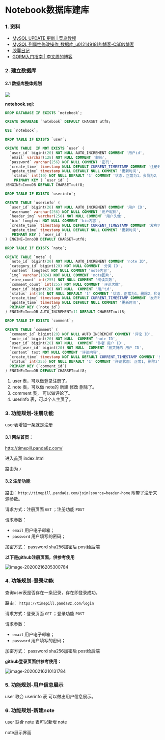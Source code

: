 
# Notebook数据库建库

### 1. 资料

* [MySQL UPDATE 更新 | 菜鸟教程](https://www.runoob.com/mysql/mysql-update-query.html)
* [MySQL 列属性修改操作_数据库_u012149181的博客-CSDN博客](https://blog.csdn.net/u012149181/article/details/80336793)
* [胶囊日记](http://timepill.net/)
* [GORM入门指南 | 李文周的博客](https://www.liwenzhou.com/posts/Go/gorm/)

### 2. 建立数据库

#### 2.1 数据库整体规划

![](https://tva1.sinaimg.cn/large/0082zybpgy1gbydkwmd72j31l40k4tb4.jpg)

**notebook.sql:**


```sql
DROP DATABASE IF EXISTS `notebook`;

CREATE DATABASE `notebook` DEFAULT CHARSET utf8;

USE `notebook`;

DROP TABLE IF EXISTS `user`;

CREATE TABLE  IF NOT EXISTS `user` (
  `user_id` bigint(20) NOT NULL AUTO_INCREMENT COMMENT '用户id',
  `email` varchar(128) NOT NULL COMMENT '邮箱',
  `password` varchar(256) NOT NULL COMMENT '密码',
  `create_time` timestamp NULL DEFAULT CURRENT_TIMESTAMP COMMENT '注册时间',
  `update_time` timestamp NULL DEFAULT NULL COMMENT '更新时间',
   `status` int(10) NOT NULL DEFAULT '1' COMMENT '状态，正常为1，会员为2，试用3，过期4',
    PRIMARY KEY ( `user_id` )
)ENGINE=InnoDB DEFAULT CHARSET=utf8;

DROP TABLE IF EXISTS `userinfo`;

CREATE TABLE `userinfo` (
  `user_id` bigint(20) NOT NULL AUTO_INCREMENT COMMENT '用户 ID',
  `username` varchar(256) NOT NULL COMMENT '用户昵称',
  `header_img` varchar(256) NOT NULL COMMENT '用户头像',
  `bio` longtext NOT NULL COMMENT 'bio内容',
  `create_time` timestamp NULL DEFAULT CURRENT_TIMESTAMP COMMENT '发布时间',
  `update_time` timestamp NULL DEFAULT NULL COMMENT '更新时间',
   PRIMARY KEY ( `user_id` )
) ENGINE=InnoDB DEFAULT CHARSET=utf8;

DROP TABLE IF EXISTS `note`;

CREATE TABLE `note` (
  `note_id` bigint(20) NOT NULL AUTO_INCREMENT COMMENT 'note ID',
  `category_id` bigint(20) NOT NULL COMMENT '分类 ID',
  `content` longtext NOT NULL COMMENT 'note内容',
  `img` varchar(1024) NOT NULL COMMENT 'note图片',
  `view_count` int(255) NOT NULL COMMENT '阅读次数',
  `comment_count` int(255) NOT NULL COMMENT '评论次数',
  `user_id` bigint(20) NOT NULL  COMMENT '用户id',
  `status` int(10) NOT NULL DEFAULT '1' COMMENT '状态，正常为1，删除2，和谐3',
  `create_time` timestamp NULL DEFAULT CURRENT_TIMESTAMP COMMENT '发布时间',
  `update_time` timestamp NULL DEFAULT NULL COMMENT '更新时间',
  PRIMARY KEY (`note_id`)
) ENGINE=InnoDB AUTO_INCREMENT=11 DEFAULT CHARSET=utf8;

DROP TABLE IF EXISTS `comment`;

CREATE TABLE `comment` (
  `comment_id` bigint(20) NOT NULL AUTO_INCREMENT COMMENT '评论 ID',
  `note_id` bigint(20) NOT NULL  COMMENT 'note ID',
  `user_id` bigint(20) NOT NULL  COMMENT '作者 用户 ID',
  `feed_user_id` bigint(20) NOT NULL  COMMENT '被艾特的 用户 ID',
  `content` text NOT NULL COMMENT '评论内容',
  `create_time` timestamp NOT NULL DEFAULT CURRENT_TIMESTAMP COMMENT '评论发布时间',
  `status` int(255) NOT NULL DEFAULT '1' COMMENT '评论状态: 正常1, 删除2',
  PRIMARY KEY (`comment_id`)
) ENGINE=InnoDB DEFAULT CHARSET=utf8;
```

1. user 表，可以做登录注册了。
2. note 表，可以做 note的 新建 修改 删除了。
3. comment 表， 可以做评论了。
4. userinfo 表，可以个人主页了。

### 3. 功能规划-注册功能

user表增加一条就是注册



#### 3.1 网站首页：

http://timepill.panda8z.com/

进入首页 index.html

路由为 `/`



#### 3.2 注册功能

路由：`http://timepill.panda8z.com/join?source=header-home`  附带了注册来源参数。

请求方式：注册页面 `GET` ；注册功能 `POST`

请求参数：

* `email` 用户电子邮箱；
* `password` 用户填写的密码；

加密方式： password sha256加密后 post给后端



**以下是github注册页面，供参考使用**

![image-20200216205300784](https://tva1.sinaimg.cn/large/0082zybpgy1gbyjan060tj311n0u0tdz.jpg)

### 4. 功能规划-登录功能

查询user表是否存在一条记录，存在即登录成功。

路由： `https://timepill.panda8z.com/login`

请求方式：登录页面 `GET` ；登录功能 `POST`

请求参数：

* `email` 用户电子邮箱；
* `password` 用户填写的密码；

加密方式： password sha256加密后 post给后端



**github登录页面供参考使用：**

![image-20200216210131784](https://tva1.sinaimg.cn/large/0082zybpgy1gbyjjgsewxj30hu0ny0tw.jpg)

### 5. 功能规划-用户信息展示

user 联合 userinfo 表 可以做出用户信息展示。

### 6. 功能规划-新建note

user 联合 note 表可以新增 note

note展示界面